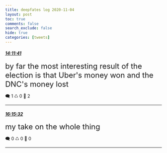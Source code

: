 ```yaml
---
title: deepfates log 2020-11-04
layout: post
toc: true
comments: false
search_exclude: false
hide: true
categories: [tweets]
---
```



#### <a href = "https://twitter.com/deepfates/status/1324097004637573120">*14:11:41*</a>

<font size="5">by far the most interesting result of the election is that Uber's money won and the DNC's money lost</font>



🗨️ 1 ♺ 0 🤍  2   

---
    
#### <a href = "https://twitter.com/deepfates/status/1324128175715020800">*16:15:32*</a>

<font size="5">my take on the whole thing</font>



🗨️ 0 ♺ 0 🤍  0   

---
    
            

